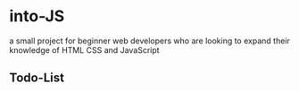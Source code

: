 # into-JS
a small project for beginner web developers who are looking to expand their knowledge of HTML CSS and JavaScript

## Todo-List 

